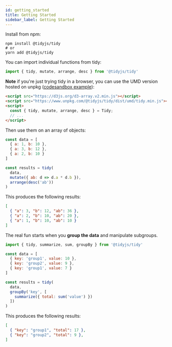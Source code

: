 ```yaml
---
id: getting_started
title: Getting Started
sidebar_label: Getting Started
---
```


Install from npm:

```shell
npm install @tidyjs/tidy
# or
yarn add @tidyjs/tidy
```

You can import individual functions from tidy:

```js
import { tidy, mutate, arrange, desc } from '@tidyjs/tidy'
```

**Note** if you're just trying tidy in a browser, you can use the UMD version hosted on unpkg ([codesandbox example](https://codesandbox.io/s/tidyjs-umd-example-n1g4r?file=/index.html)):

```html
<script src="https://d3js.org/d3-array.v2.min.js"></script>
<script src="https://www.unpkg.com/@tidyjs/tidy/dist/umd/tidy.min.js"></script>
<script>
  const { tidy, mutate, arrange, desc } = Tidy;
  // ...
</script>  
```


Then use them on an array of objects:

```js
const data = [
  { a: 1, b: 10 }, 
  { a: 3, b: 12 }, 
  { a: 2, b: 10 }
]

const results = tidy(
  data, 
  mutate({ ab: d => d.a * d.b }),
  arrange(desc('ab'))
)
```

This produces the following results:

```json
[
  { "a": 3, "b": 12, "ab": 36 },
  { "a": 2, "b": 10, "ab": 20 },
  { "a": 1, "b": 10, "ab": 10 }
]
```

The real fun starts when you **group the data** and manipulate subgroups.

```js
import { tidy, summarize, sum, groupBy } from '@tidyjs/tidy'

const data = [
  { key: 'group1', value: 10 }, 
  { key: 'group2', value: 9 }, 
  { key: 'group1', value: 7 }
]

const results = tidy(
  data,
  groupBy('key', [
    summarize({ total: sum('value') })
  ])
)
```

This produces the following results:

```json
[
  { "key": "group1", "total": 17 },
  { "key": "group2", "total": 9 },
]
```

